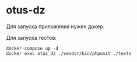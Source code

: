 # otus-dz

Для запуска приложения нужен докер.

Для запуска тестов:

```shell
docker-compose up -d
docker exec otus_dz ./vendor/bin/phpunit ./tests
```
